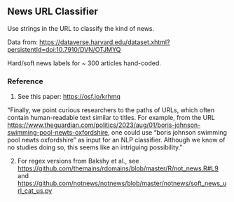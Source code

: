 ## News URL Classifier

Use strings in the URL to classify the kind of news. 

Data from: https://dataverse.harvard.edu/dataset.xhtml?persistentId=doi:10.7910/DVN/OTJMYQ

Hard/soft news labels for ~ 300 articles hand-coded. 

### Reference

1. See this paper: https://osf.io/krhmq

  "Finally, we point curious researchers to the paths of URLs, which often contain human-readable  text  similar  to  titles.   For  example,  from  the  URL https://www.theguardian.com/politics/2023/aug/01/boris-johnson-swimming-pool-newts-oxfordshire, one could use “boris johnson swimming pool newts oxfordshire” as input for an NLP classifier. Although we know of no studies doing so, this seems like an intriguing possibility."

2. For regex versions from Bakshy et al., see https://github.com/themains/rdomains/blob/master/R/not_news.R#L9 and https://github.com/notnews/notnews/blob/master/notnews/soft_news_url_cat_us.py
